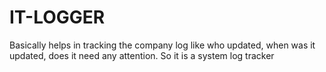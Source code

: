 # IT-LOGGER
Basically helps in tracking the company log like who updated, when was it updated, does it need any attention. So it is a system log tracker 
